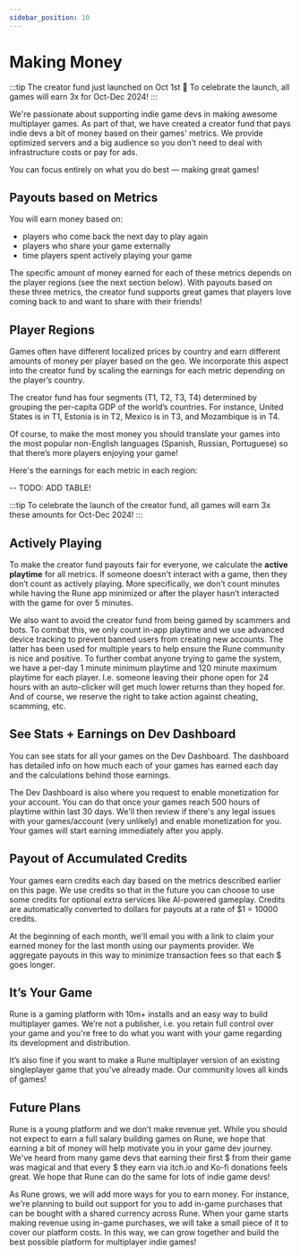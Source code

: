```yaml
---
sidebar_position: 10
---
```


# Making Money

:::tip
The creator fund just launched on Oct 1st 🥳 To celebrate the launch, all games will earn 3x for Oct-Dec 2024!
:::

We're passionate about supporting indie game devs in making awesome multiplayer games. As part of that, we have created a creator fund that pays indie devs a bit of money based on their games' metrics. We provide optimized servers and a big audience so you don't need to deal with infrastructure costs or pay for ads.

You can focus entirely on what you do best — making great games!

## Payouts based on Metrics

You will earn money based on:
- players who come back the next day to play again
- players who share your game externally
- time players spent actively playing your game

The specific amount of money earned for each of these metrics depends on the player regions (see the next section below). With payouts based on these three metrics, the creator fund supports great games that players love coming back to and want to share with their friends!

## Player Regions

Games often have different localized prices by country and earn different amounts of money per player based on the geo. We incorporate this aspect into the creator fund by scaling the earnings for each metric depending on the player’s country.

The creator fund has four segments (T1, T2, T3, T4) determined by grouping the per-capita GDP of the world’s countries. For instance, United States is in T1, Estonia is in T2, Mexico is in T3, and Mozambique is in T4.

Of course, to make the most money you should translate your games into the most popular non-English languages (Spanish, Russian, Portuguese) so that there’s more players enjoying your game!

Here's the earnings for each metric in each region:

-- TODO: ADD TABLE!

:::tip
To celebrate the launch of the creator fund, all games will earn 3x these amounts for Oct-Dec 2024!
:::

## Actively Playing

To make the creator fund payouts fair for everyone, we calculate the **active playtime** for all metrics. If someone doesn't interact with a game, then they don’t count as actively playing. More specifically, we don’t count minutes while having the Rune app minimized or after the player hasn’t interacted with the game for over 5 minutes.

We also want to avoid the creator fund from being gamed by scammers and bots. To combat this, we only count in-app playtime and we use advanced device tracking to prevent banned users from creating new accounts. The latter has been used for multiple years to help ensure the Rune community is nice and positive. To further combat anyone trying to game the system, we have a per-day 1 minute minimum playtime and 120 minute maximum playtime for each player. I.e. someone leaving their phone open for 24 hours with an auto-clicker will get much lower returns than they hoped for. And of course, we reserve the right to take action against cheating, scamming, etc.

## See Stats + Earnings on Dev Dashboard

You can see stats for all your games on the Dev Dashboard. The dashboard has detailed info on how much each of your games has earned each day and the calculations behind those earnings.

The Dev Dashboard is also where you request to enable monetization for your account. You can do that once your games reach 500 hours of playtime within last 30 days. We'll then review if there's any legal issues with your games/account (very unlikely) and enable monetization for you. Your games will start earning immediately after you apply.

## Payout of Accumulated Credits

Your games earn credits each day based on the metrics described earlier on this page. We use credits so that in the future you can choose to use some credits for optional extra services like AI-powered gameplay. Credits are automatically converted to dollars for payouts at a rate of $1 = 10000 credits.

At the beginning of each month, we'll email you with a link to claim your earned money for the last month using our payments provider. We aggregate payouts in this way to minimize transaction fees so that each $ goes longer.

## It’s Your Game

Rune is a gaming platform with 10m+ installs and an easy way to build multiplayer games. We’re not a publisher, i.e. you retain full control over your game and you're free to do what you want with your game regarding its development and distribution.

It’s also fine if you want to make a Rune multiplayer version of an existing singleplayer game that you’ve already made. Our community loves all kinds of games!

## Future Plans

Rune is a young platform and we don’t make revenue yet. While you should not expect to earn a full salary building games on Rune, we hope that earning a bit of money will help motivate you in your game dev journey. We've heard from many game devs that earning their first $ from their game was magical and that every $ they earn via itch.io and Ko-fi donations feels great. We hope that Rune can do the same for lots of indie game devs!

As Rune grows, we will add more ways for you to earn money. For instance, we're planning to build out support for you to add in-game purchases that can be bought with a shared currency across Rune. When your game starts making revenue using in-game purchases, we will take a small piece of it to cover our platform costs. In this way, we can grow together and build the best possible platform for multiplayer indie games!
